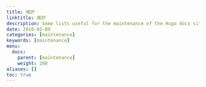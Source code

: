 ```yaml
---
title: 维护
linktitle: 维护
description: Some lists useful for the maintenance of the Hugo docs site.
date: 2018-02-09
categories: [maintenance]
keywords: [maintenance]
menu:
  docs:
    parent: [maintenance]
    weight: 200
aliases: []
toc: true
---
```

